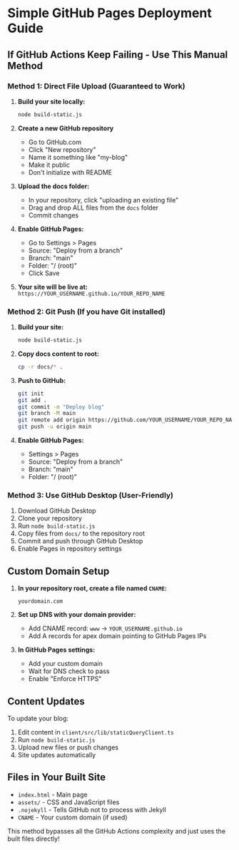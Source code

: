 # Simple GitHub Pages Deployment Guide

## If GitHub Actions Keep Failing - Use This Manual Method

### Method 1: Direct File Upload (Guaranteed to Work)

1. **Build your site locally:**
   ```bash
   node build-static.js
   ```

2. **Create a new GitHub repository**
   - Go to GitHub.com
   - Click "New repository"
   - Name it something like "my-blog"
   - Make it public
   - Don't initialize with README

3. **Upload the docs folder:**
   - In your repository, click "uploading an existing file"
   - Drag and drop ALL files from the `docs` folder
   - Commit changes

4. **Enable GitHub Pages:**
   - Go to Settings > Pages
   - Source: "Deploy from a branch"
   - Branch: "main"
   - Folder: "/ (root)"
   - Click Save

5. **Your site will be live at:**
   `https://YOUR_USERNAME.github.io/YOUR_REPO_NAME`

### Method 2: Git Push (If you have Git installed)

1. **Build your site:**
   ```bash
   node build-static.js
   ```

2. **Copy docs content to root:**
   ```bash
   cp -r docs/* .
   ```

3. **Push to GitHub:**
   ```bash
   git init
   git add .
   git commit -m "Deploy blog"
   git branch -M main
   git remote add origin https://github.com/YOUR_USERNAME/YOUR_REPO_NAME.git
   git push -u origin main
   ```

4. **Enable GitHub Pages:**
   - Settings > Pages
   - Source: "Deploy from a branch"
   - Branch: "main"
   - Folder: "/ (root)"

### Method 3: Use GitHub Desktop (User-Friendly)

1. Download GitHub Desktop
2. Clone your repository
3. Run `node build-static.js`
4. Copy files from `docs/` to the repository root
5. Commit and push through GitHub Desktop
6. Enable Pages in repository settings

## Custom Domain Setup

1. **In your repository root, create a file named `CNAME`:**
   ```
   yourdomain.com
   ```

2. **Set up DNS with your domain provider:**
   - Add CNAME record: `www` → `YOUR_USERNAME.github.io`
   - Add A records for apex domain pointing to GitHub Pages IPs

3. **In GitHub Pages settings:**
   - Add your custom domain
   - Wait for DNS check to pass
   - Enable "Enforce HTTPS"

## Content Updates

To update your blog:

1. Edit content in `client/src/lib/staticQueryClient.ts`
2. Run `node build-static.js`
3. Upload new files or push changes
4. Site updates automatically

## Files in Your Built Site

- `index.html` - Main page
- `assets/` - CSS and JavaScript files
- `.nojekyll` - Tells GitHub not to process with Jekyll
- `CNAME` - Your custom domain (if used)

This method bypasses all the GitHub Actions complexity and just uses the built files directly!